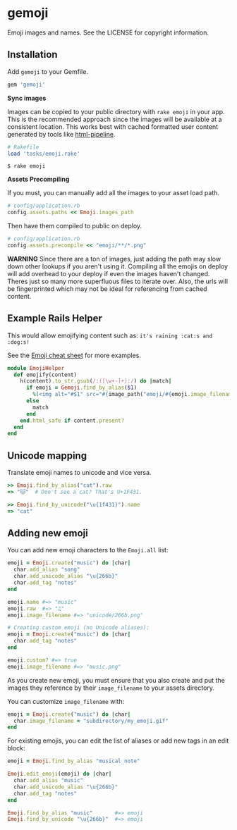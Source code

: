 gemoji
======

Emoji images and names. See the LICENSE for copyright information.


Installation
------------

Add `gemoji` to your Gemfile.

``` ruby
gem 'gemoji'
```

**Sync images**

Images can be copied to your public directory with `rake emoji` in your app. This is the recommended approach since the images will be available at a consistent location. This works best with cached formatted user content generated by tools like [html-pipeline](https://github.com/jch/html-pipeline).

``` ruby
# Rakefile
load 'tasks/emoji.rake'
```

```
$ rake emoji
```

**Assets Precompiling**

If you must, you can manually add all the images to your asset load path.

``` ruby
# config/application.rb
config.assets.paths << Emoji.images_path
```

Then have them compiled to public on deploy.

``` ruby
# config/application.rb
config.assets.precompile << "emoji/**/*.png"
```

**WARNING** Since there are a ton of images, just adding the path may slow down other lookups if you aren't using it. Compiling all the emojis on deploy will add overhead to your deploy if even the images haven't changed. Theres just so many more superfluous files to iterate over. Also, the urls will be fingerprinted which may not be ideal for referencing from cached content.


Example Rails Helper
--------------------

This would allow emojifying content such as: `it's raining :cat:s and :dog:s!`

See the [Emoji cheat sheet](http://www.emoji-cheat-sheet.com) for more examples.

```ruby
module EmojiHelper
  def emojify(content)
    h(content).to_str.gsub(/:([\w+-]+):/) do |match|
      if emoji = Gemoji.find_by_alias($1)
        %(<img alt="#$1" src="#{image_path("emoji/#{emoji.image_filename}")}" style="vertical-align:middle" width="20" height="20" />)
      else
        match
      end
    end.html_safe if content.present?
  end
end
```

Unicode mapping
---------------

Translate emoji names to unicode and vice versa.

```ruby
>> Emoji.find_by_alias("cat").raw
=> "🐱"  # Don't see a cat? That's U+1F431.

>> Emoji.find_by_unicode("\u{1f431}").name
=> "cat"
```

Adding new emoji
----------------

You can add new emoji characters to the `Emoji.all` list:

```ruby
emoji = Emoji.create("music") do |char|
  char.add_alias "song"
  char.add_unicode_alias "\u{266b}"
  char.add_tag "notes"
end

emoji.name #=> "music"
emoji.raw  #=> "♫"
emoji.image_filename #=> "unicode/266b.png"

# Creating custom emoji (no Unicode aliases):
emoji = Emoji.create("music") do |char|
  char.add_tag "notes"
end

emoji.custom? #=> true
emoji.image_filename #=> "music.png"
```

As you create new emoji, you must ensure that you also create and put the images
they reference by their `image_filename` to your assets directory.

You can customize `image_filename` with:

```ruby
emoji = Emoji.create("music") do |char|
  char.image_filename = "subdirectory/my_emoji.gif"
end
```

For existing emojis, you can edit the list of aliases or add new tags in an edit block:

```ruby
emoji = Emoji.find_by_alias "musical_note"

Emoji.edit_emoji(emoji) do |char|
  char.add_alias "music"
  char.add_unicode_alias "\u{266b}"
  char.add_tag "notes"
end

Emoji.find_by_alias "music"       #=> emoji
Emoji.find_by_unicode "\u{266b}"  #=> emoji
```
